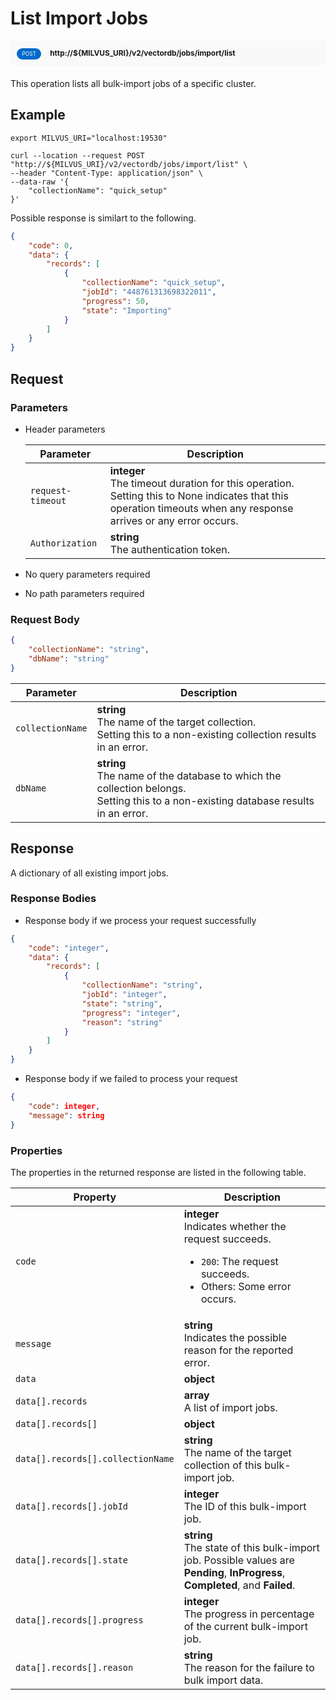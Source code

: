 # List Import Jobs

<div style="background: #f9f9f9; padding: 10px; border-radius: 5px; margin-bottom: 20px;">
    <div style="display: inline-block; background: #026aca; font-size: 0.6em; border-radius: 10px; color: #ffffff; padding: 0.3em 1em; line-height: 1.5em;">
        <span>POST</span>
    </div>
    <div style="display: inline-block; font-size: 0.85em; font-weight: 700; margin-left: 10px;">
        <span>http://${MILVUS_URI}/v2/vectordb/jobs/import/list</span>
    </div>
</div>

This operation lists all bulk-import jobs of a specific cluster.

## Example
```shell
export MILVUS_URI="localhost:19530"

curl --location --request POST "http://${MILVUS_URI}/v2/vectordb/jobs/import/list" \
--header "Content-Type: application/json" \
--data-raw '{
    "collectionName": "quick_setup"
}'
```
Possible response is similart to the following.
```json
{
    "code": 0,
    "data": {
        "records": [
            {
                "collectionName": "quick_setup",
                "jobId": "448761313698322011",
                "progress": 50,
                "state": "Importing"
            }
        ]
    }
}
```

## Request

### Parameters

- Header parameters

    | Parameter        | Description                                                                               |
    |------------------|-------------------------------------------------------------------------------------------|
    | `request-timeout`  | **integer**<br/>The timeout duration for this operation.<br/>Setting this to None indicates that this operation timeouts when any response arrives or any error occurs.|
    | `Authorization`  | **string**<br/>The authentication token.|

- No query parameters required

- No path parameters required

### Request Body

```json
{
    "collectionName": "string",
    "dbName": "string"
}
```

| Parameter        | Description                                                                               |
|------------------|-------------------------------------------------------------------------------------------|
| `collectionName`  | __string__<br/>The name of the target collection.<br/>Setting this to a non-existing collection results in an error.  |
| `dbName`  | __string__<br/>The name of the database to which the collection belongs.<br/>Setting this to a non-existing database results in an error.  |

## Response

A dictionary of all existing import jobs.

### Response Bodies

- Response body if we process your request successfully

```json
{
    "code": "integer",
    "data": {
        "records": [
            {
                "collectionName": "string",
                "jobId": "integer",
                "state": "string",
                "progress": "integer",
                "reason": "string"
            }
        ]
    }
}
```

- Response body if we failed to process your request

```json
{
    "code": integer,
    "message": string
}
```

### Properties

The properties in the returned response are listed in the following table.

| Property | Description                                                                                                                                 |
|----------|---------------------------------------------------------------------------------------------------------------------------------------------|
| `code`   | __integer__<br/>Indicates whether the request succeeds.<br/><ul><li>`200`: The request succeeds.</li><li>Others: Some error occurs.</li></ul> |
| `message`  | __string__<br/>Indicates the possible reason for the reported error. |
| `data` | __object__<br/> |
| `data[].records` | __array__<br/>A list of import jobs. |
| `data[].records[]` | __object__<br/> |
| `data[].records[].collectionName`  | __string__<br/>The name of the target collection of this bulk-import job.  |
| `data[].records[].jobId`  | __integer__<br/>The ID of this bulk-import job.  |
| `data[].records[].state`  | __string__<br/>The state of this bulk-import job. Possible values are __Pending__, __InProgress__, __Completed__, and __Failed__.  |
| `data[].records[].progress`  | __integer__<br/>The progress in percentage of the current bulk-import job.  |
| `data[].records[].reason`  | __string__<br/>The reason for the failure to bulk import data.  |
